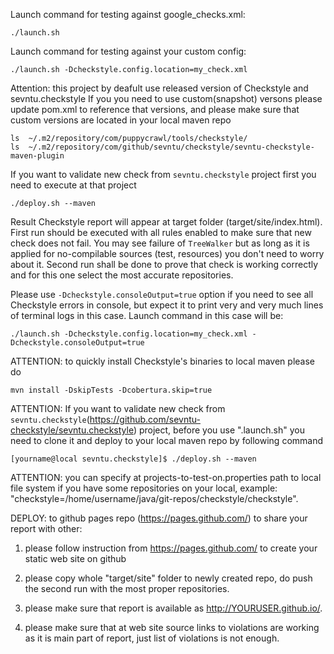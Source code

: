 Launch command for testing against google_checks.xml: 
```
./launch.sh
```

Launch command for testing against your custom config: 
```
./launch.sh -Dcheckstyle.config.location=my_check.xml
```

Attention: this project by deafult use released version of Checkstyle and sevntu.checkstyle
If you you need to use custom(snapshot) versons please update pom.xml to reference that versions, and please make sure that
custom versions are located in your local maven repo 
```
ls  ~/.m2/repository/com/puppycrawl/tools/checkstyle/
ls  ~/.m2/repository/com/github/sevntu/checkstyle/sevntu-checkstyle-maven-plugin

```

If you want to validate new check from `sevntu.checkstyle` project first you need to execute at that project
```
./deploy.sh --maven
```

Result Checkstyle report will appear at target folder (target/site/index.html). First run should be executed with all rules enabled to make sure that new check does not fail. You may see failure of `TreeWalker` but as long as it is applied for no-compilable sources (test, resources) you don't need to worry about it. Second run shall be done to prove that check is working correctly and for this one select the most accurate repositories.

Please use `-Dcheckstyle.consoleOutput=true` option if you need to see all Checkstyle errors in console, 
but expect it to print very and very much lines of terminal logs in this case. Launch command in this case will be:
```
./launch.sh -Dcheckstyle.config.location=my_check.xml -Dcheckstyle.consoleOutput=true
```

ATTENTION: to quickly install Checkstyle's binaries to local maven please do
```
mvn install -DskipTests -Dcobertura.skip=true
```

ATTENTION: If you want to validate new check from `sevntu.checkstyle`(https://github.com/sevntu-checkstyle/sevntu.checkstyle) project, 
before you use ".launch.sh" you need to clone it and deploy to your local maven repo by following command
```
[yourname@local sevntu.checkstyle]$ ./deploy.sh --maven
```

ATTENTION: you can specify at projects-to-test-on.properties path to local file system if you have some repositories on your local, example: "checkstyle=/home/username/java/git-repos/checkstyle/checkstyle".


DEPLOY: to github pages repo (https://pages.github.com/) to share your report with other:

1) please follow instruction from https://pages.github.com/ to create your static web site on github

2) please copy whole "target/site" folder to newly created repo, do push the second run with the most proper repositories.

3) please make sure that report is available as http://YOURUSER.github.io/.

4) please make sure that at web site source links to violations are working as it is main part of report, just list of violations is not enough.
